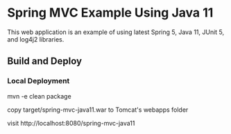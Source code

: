 # Spring MVC Example Using Java 11

This web application is an example of using latest Spring 5, Java 11, JUnit 5, and log4j2
libraries.



## Build and Deploy

### Local Deployment

mvn -e clean package

copy target/spring-mvc-java11.war to Tomcat's webapps folder

visit http://localhost:8080/spring-mvc-java11



